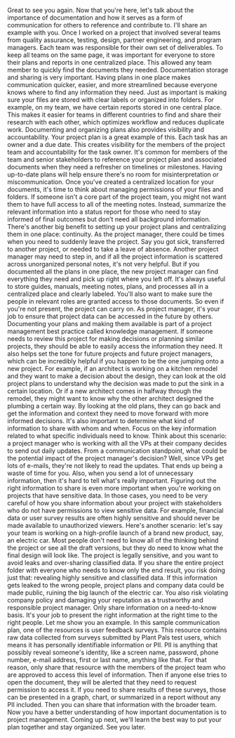 
Great to see you again. Now that you're here, let's talk about the importance of documentation and how it serves as a form of communication for others to reference and contribute to. I'll share an example with you. Once I worked on a project that involved several teams from quality assurance, testing, design, partner engineering, and program managers. Each team was responsible for their own set of deliverables. To keep all teams on the same page, it was important for everyone to store their plans and reports in one centralized place. This allowed any team member to quickly find the documents they needed. Documentation storage and sharing is very important. Having plans in one place makes communication quicker, easier, and more streamlined because everyone knows where to find any information they need. Just as important is making sure your files are stored with clear labels or organized into folders. For example, on my team, we have certain reports stored in one central place. This makes it easier for teams in different countries to find and share their research with each other, which optimizes workflow and reduces duplicate work. Documenting and organizing plans also provides visibility and accountability. Your project plan is a great example of this. Each task has an owner and a due date. This creates visibility for the members of the project team and accountability for the task owner. It's common for members of the team and senior stakeholders to reference your project plan and associated documents when they need a refresher on timelines or milestones. Having up-to-date plans will help ensure there's no room for misinterpretation or miscommunication. Once you've created a centralized location for your documents, it's time to think about managing permissions of your files and folders. If someone isn't a core part of the project team, you might not want them to have full access to all of the meeting notes. Instead, summarize the relevant information into a status report for those who need to stay informed of final outcomes but don't need all background information. There's another big benefit to setting up your project plans and centralizing them in one place: continuity. As the project manager, there could be times when you need to suddenly leave the project. Say you got sick, transferred to another project, or needed to take a leave of absence. Another project manager may need to step in, and if all the project information is scattered across unorganized personal notes, it's not very helpful. But if you documented all the plans in one place, the new project manager can find everything they need and pick up right where you left off. It's always useful to store guides, manuals, meeting notes, plans, and processes all in a centralized place and clearly labeled. You'll also want to make sure the people in relevant roles are granted access to those documents. So even if you're not present, the project can carry on. As project manager, it's your job to ensure that project data can be accessed in the future by others. Documenting your plans and making them available is part of a project management best practice called knowledge management. If someone needs to review this project for making decisions or planning similar projects, they should be able to easily access the information they need. It also helps set the tone for future projects and future project managers, which can be incredibly helpful if you happen to be the one jumping onto a new project. For example, if an architect is working on a kitchen remodel and they want to make a decision about the design, they can look at the old project plans to understand why the decision was made to put the sink in a certain location. Or if a new architect comes in halfway through the remodel, they might want to know why the other architect designed the plumbing a certain way. By looking at the old plans, they can go back and get the information and context they need to move forward with more informed decisions. It's also important to determine what kind of information to share with whom and when. Focus on the key information related to what specific individuals need to know. Think about this scenario: a project manager who is working with all the VPs at their company decides to send out daily updates. From a communication standpoint, what could be the potential impact of the project manager's decision? Well, since VPs get lots of e-mails, they're not likely to read the updates. That ends up being a waste of time for you. Also, when you send a lot of unnecessary information, then it's hard to tell what's really important. Figuring out the right information to share is even more important when you're working on projects that have sensitive data. In those cases, you need to be very careful of how you share information about your project with stakeholders who do not have permissions to view sensitive data. For example, financial data or user survey results are often highly sensitive and should never be made available to unauthorized viewers. Here's another scenario: let's say your team is working on a high-profile launch of a brand new product, say, an electric car. Most people don't need to know all of the thinking behind the project or see all the draft versions, but they do need to know what the final design will look like. The project is legally sensitive, and you want to avoid leaks and over-sharing classified data. If you share the entire project folder with everyone who needs to know only the end result, you risk doing just that: revealing highly sensitive and classified data. If this information gets leaked to the wrong people, project plans and company data could be made public, ruining the big launch of the electric car. You also risk violating company policy and damaging your reputation as a trustworthy and responsible project manager. Only share information on a need-to-know basis. It's your job to present the right information at the right time to the right people. Let me show you an example. In this sample communication plan, one of the resources is user feedback surveys. This resource contains raw data collected from surveys submitted by Plant Pals test users, which means it has personally identifiable information or PII. PII is anything that possibly reveal someone's identity, like a screen name, password, phone number, e-mail address, first or last name, anything like that. For that reason, only share that resource with the members of the project team who are approved to access this level of information. Then if anyone else tries to open the document, they will be alerted that they need to request permission to access it. If you need to share results of these surveys, those can be presented in a graph, chart, or summarized in a report without any PII included. Then you can share that information with the broader team. Now you have a better understanding of how important documentation is to project management. Coming up next, we'll learn the best way to put your plan together and stay organized. See you later.